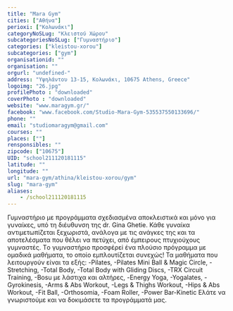```yaml
---
title: "Mara Gym"
cities: ["Αθήνα"]
perioxi: ["Κολωνάκι"]
categoryNoSLug: "Κλειστού Χώρου"
subcategoriesNoSLug: ["Γυμναστήριο"]
categories: ["kleistou-xorou"]
subcategories: ["gym"]
organisationid: ""
organisation: ""
orgurl: "undefined-"
address: "Υψηλάντου 13-15, Κολωνάκι, 10675 Athens, Greece"
logoimg: "26.jpg"
profilePhoto : "downloaded"
coverPhoto : "downloaded"
website: "www.maragym.gr/"
facebook: "www.facebook.com/Studio-Mara-Gym-535537550133696/"
phone: ""
email: "studiomaragym@gmail.com"
courses: ""
places: [""]
rensponsibles: ""
zipcode: ["10675"]
UID: "school211120181115"
latitude: ""
longitude: ""
url: "mara-gym/athina/kleistou-xorou/gym"
slug: "mara-gym"
aliases:
    - /school211120181115
---
```





Γυμναστήριο με προγράμματα σχεδιασμένα αποκλειστικά και μόνο για γυναίκες, υπό τη διέυθυνση της dr. Gina Ghetie. Κάθε γυναίκα αντιμετωπίζεται ξεχωριστά, ανάλογα με τις ανάγκες της και τα αποτελέσματα που θέλει να πετύχει, από έμπειρους πτυχιούχους γυμναστές. Tο γυμναστήριο προσφέρεi ένα πλούσιο πρόγραμμα με ομαδικά μαθήματα, το οποίο εμπλουτίζεται συνεχώς! Τα μαθήματα που λειτουργούν είναι τα εξής: -Pilates, -Pilates Mini Ball &amp; Magic Circle, -Stretching, -Total Body, -Total Body with Gliding Discs, -TRX Circuit Training, -Bosu με λάστιχα και αλτήρες, -Energy Yoga, -Yogalates, -Gyrokinesis, -Arms &amp; Abs Workout, -Legs &amp; Thighs Workout, -Hips &amp; Abs Workout, -Fit Ball, -Orthosomia, -Foam Roller, -Power Bar-Kinetic Ελάτε να γνωριστούμε και να δοκιμάσετε τα προγράμματά μας.